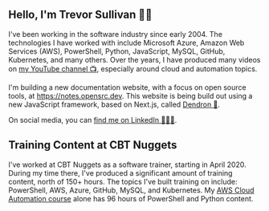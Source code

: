 ## Hello, I'm Trevor Sullivan 👋🏻

I've been working in the software industry since early 2004.
The technologies I have worked with include Microsoft Azure, Amazon Web Services (AWS), PowerShell, Python, JavaScript, MySQL, GitHub, Kubernetes, and many others. 
Over the years, I have produced many videos on [my YouTube channel 📺](https://youtube.com/trevorsullivan), especially around cloud and automation topics.

I'm building a new documentation website, with a focus on open source tools, at https://notes.opensrc.dev.
This website is being build out using a new JavaScript framework, based on Next.js, called [Dendron 🌱](https://dendron.so).

On social media, you can [find me on LinkedIn 👨🏻‍🚀](https://www.linkedin.com/in/trevor-sullivan-310000225/).

## Training Content at CBT Nuggets

I've worked at CBT Nuggets as a software trainer, starting in April 2020. 
During my time there, I've produced a significant amount of training content, north of 150+ hours.
The topics I've built training on include: PowerShell, AWS, Azure, GitHub, MySQL, and Kubernetes. 
My [AWS Cloud Automation course](https://www.cbtnuggets.com/it-training/aws/cloud-automation) alone has 96 hours of PowerShell and Python content.
